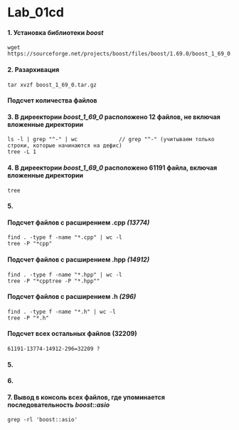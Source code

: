 # Lab_01cd
#### 1. Установка библиотеки  *boost*
    wget https://sourceforge.net/projects/boost/files/boost/1.69.0/boost_1_69_0.tar.gz
#### 2. Разархивация
    tar xvzf boost_1_69_0.tar.gz
####  Подсчет количества файлов
    
#### 3. В диреектории *boost_1_69_0* расположено 12 файлов, не включая вложенные директории
    ls -l | grep "^-" | wc             // grep "^-" (учитываем только строки, которые начинаются на дефис)
    tree -L 1

#### 4. В диреектории *boost_1_69_0* расположено 61191 файла, включая вложенные директории
    tree
#### 5.
#### Подсчет файлов с расширением .cpp *(13774)*
    find . -type f -name "*.cpp" | wc -l
    tree -P "*cpp"
#### Подсчет файлов с расширением .hpp *(14912)*
    find . -type f -name "*.hpp" | wc -l
    tree -P "*cpptree -P "*.hpp""
#### Подсчет файлов с расширением .h *(296)*
    find . -type f -name "*.h" | wc -l
    tree -P "*.h"
#### Подсчет всех остальных файлов (32209)
    61191-13774-14912-296=32209 ?
#### 5.
#### 6.
#### 7. Вывод в консоль всех файлов, где упоминается последовательность *boost::asio*
    grep -rl 'boost::asio'
